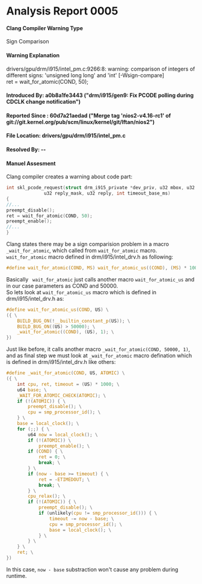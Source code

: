 # Analysis Report 0005 #
#### Clang Compiler Warning Type ####  
Sign Comparison  
#### Warning Explanation ####  
drivers/gpu/drm/i915/intel_pm.c:9266:8: warning: comparison of integers of different signs: 'unsigned long long' and 'int' [-Wsign-compare]  
        ret = wait_for_atomic(COND, 50);  
        
#### Introduced By: a0b8a1fe3443 ("drm/i915/gen9: Fix PCODE polling during CDCLK change notification") ####
#### Reported Since : 60d7a21aedad ("Merge tag 'nios2-v4.16-rc1' of git://git.kernel.org/pub/scm/linux/kernel/git/lftan/nios2")  ####
#### File Location: drivers/gpu/drm/i915/intel_pm.c ####
#### Resolved By: -- ####

#### Manuel Assesment ####
Clang compiler creates a warning about code part:
```C
int skl_pcode_request(struct drm_i915_private *dev_priv, u32 mbox, u32 request,
		      u32 reply_mask, u32 reply, int timeout_base_ms)
{
//...
preempt_disable();
ret = wait_for_atomic(COND, 50);
preempt_enable();
//...
}
```
Clang states there may be a sign comparision problem in a macro ```_wait_for_atomic```, which called from ```wait_for_atomic``` macro.
```wait_for_atomic``` macro defined in drm/i915/intel_drv.h as following:
```C
#define wait_for_atomic(COND, MS) wait_for_atomic_us((COND), (MS) * 1000)
``` 
Basically ``` wait_for_atomic``` just calls another macro ```wait_for_atomic_us``` and in our case parameters as COND and 50000.  
So lets look at  ```wait_for_atomic_us``` macro which is defined in drm/i915/intel_drv.h as:
```C
#define wait_for_atomic_us(COND, US) \
({ \
	BUILD_BUG_ON(!__builtin_constant_p(US)); \
	BUILD_BUG_ON((US) > 50000); \
	_wait_for_atomic((COND), (US), 1); \
})
```
Just like before, it calls another macro ```_wait_for_atomic(COND, 50000, 1)```, and as final step we must look at ```_wait_for_atomic``` macro defination which is defined in drm/i915/intel_drv.h like others:
```C
#define _wait_for_atomic(COND, US, ATOMIC) \
({ \
	int cpu, ret, timeout = (US) * 1000; \
	u64 base; \
	_WAIT_FOR_ATOMIC_CHECK(ATOMIC); \
	if (!(ATOMIC)) { \
		preempt_disable(); \
		cpu = smp_processor_id(); \
	} \
	base = local_clock(); \
	for (;;) { \
		u64 now = local_clock(); \
		if (!(ATOMIC)) \
			preempt_enable(); \
		if (COND) { \
			ret = 0; \
			break; \
		} \
		if (now - base >= timeout) { \
			ret = -ETIMEDOUT; \
			break; \
		} \
		cpu_relax(); \
		if (!(ATOMIC)) { \
			preempt_disable(); \
			if (unlikely(cpu != smp_processor_id())) { \
				timeout -= now - base; \
				cpu = smp_processor_id(); \
				base = local_clock(); \
			} \
		} \
	} \
	ret; \
})
```  
In this case, ```now - base``` substraction won't cause any problem during runtime.




